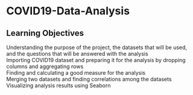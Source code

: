 # COVID19-Data-Analysis

## Learning Objectives
Understanding the purpose of the project, the datasets that will be used, and the questions that will be answered with the analysis  <br />
Importing COVID19 dataset and preparing it for the analysis by dropping columns and aggregating rows  <br />
Finding and calculating a good measure for the analysis <br />
Merging two datasets and finding correlations among the datasets <br />
Visualizing analysis results using Seaborn <br />
